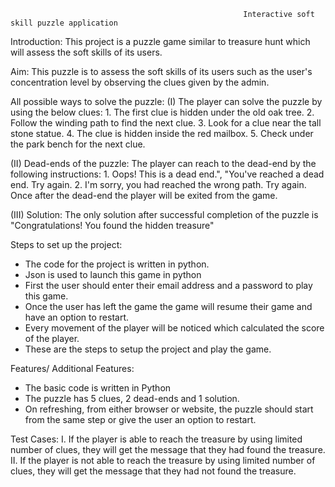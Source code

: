                                                        Interactive soft skill puzzle application

Introduction: This project is a puzzle game similar to treasure hunt which will assess the soft skills of its users.

Aim: This puzzle is to assess the soft skills of its users such as the user's concentration level by observing the clues given by the admin.

All possible ways to solve the puzzle:
  (I) The player can solve the puzzle by using the below clues:
     1. The first clue is hidden under the old oak tree.
     2. Follow the winding path to find the next clue.
     3. Look for a clue near the tall stone statue.
     4. The clue is hidden inside the red mailbox.
     5. Check under the park bench for the next clue.
   
  (II) Dead-ends of the puzzle:
   The player can reach to the dead-end by the following instructions:
     1. Oops! This is a dead end.", "You've reached a dead end. Try again.
     2. I'm sorry, you had reached the wrong path. Try again.
     Once after the dead-end the player will be exited from the game.
     
  (III) Solution:
     The only solution after successful completion of the puzzle is
     "Congratulations! You found the hidden treasure"
 
Steps to set up the project:
- The code for the project is written in python.
- Json is used to launch this game in python
- First the user should enter their email address and a password to play this game.
- Once the user has left the game the game will resume their game and have an option to restart.
- Every movement of the player will be noticed which calculated the score of the player.
- These are the steps to setup the project and play the game.

Features/ Additional Features:
- The basic code is written in Python
- The puzzle has 5 clues, 2 dead-ends and 1 solution.
- On refreshing, from either browser or website, the puzzle should start from the same step or give the user an option to restart.

Test Cases:
I. If the player is able to reach the treasure by using limited number of clues, they will get the message that they had found the treasure.
II. If the player is not able to reach the treasure by using limited number of clues, they will get the message that they had not found the treasure.
